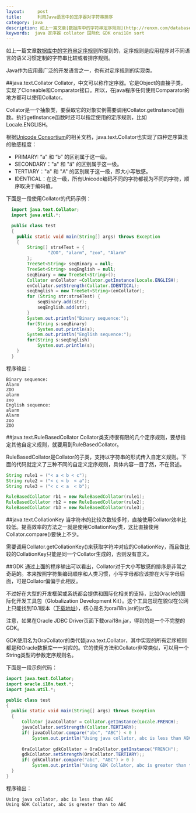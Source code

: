 ```yaml
---
layout:     post
title:      利用Java语言中的定序器对字符串排序
category: java
description: 如上一篇文章[数据库中的字符串定序规则](http://renxm.com/database/2014/08/22/data-bound-collation-of-database.html)所提到的，定序规则是应用程序对不同语言的语义习惯定制的字符串比较或者排序规则。 Java作为应用最广泛的开发语言之一，也有对定序规则的实现类。
keywords:  java 定序器 collator 国际化 GDK orai18n sort
---
```

如上一篇文章[数据库中的字符串定序规则](http://renxm.com/database/2014/08/22/data-bound-collation-of-database.html)所提到的，定序规则是应用程序对不同语言的语义习惯定制的字符串比较或者排序规则。

Java作为应用最广泛的开发语言之一，也有对定序规则的实现类。

##java.text.Collator
Collator，中文可以称作定序器。它是Object的直接子类，实现了Cloneable和Comparator接口。所以，在java程序任何使用Comparator的地方都可以使用Collator。

Collator是一个抽象类，要获取它的对象实例需要调用Collator.getInstance()函数。执行getInstance函数时还可以指定使用的定序规则，比如Locale.ENGLISH。

根据[Unicode Consortium](http://www.unicode.org/)的相关文档，java.text.Collator也实现了四种定序算法的敏感程度：

* PRIMARY: “a” 和 “b” 的区别属于这一级。
* SECONDARY："a" 和 "ä" 的区别属于这一级。
* TERTIARY："a" 和 "A" 的区别属于这一级，即大小写敏感。
* IDENTICAL：在这一级，所有Unicode编码不同的字符都视为不同的字符，顺序取决于编码值。

下面是一段使用Collator的代码示例：

```java
  import java.text.Collator;
  import java.util.*;

  public class test
  {
    public static void main(String[] args) throws Exception
    {
        String[] strs4Test = {
                "ZOO", "alarm", "zoo", "Alarm"
        };
        TreeSet<String> seqBinary = null;
        TreeSet<String> seqEnglish = null;
        seqBinary = new TreeSet<String>();
        Collator enCollator =Collator.getInstance(Locale.ENGLISH);
        enCollator.setStrength(Collator.IDENTICAL);
        seqEnglish = new TreeSet<String>(enCollator);
        for (String str:strs4Test) {
            seqBinary.add(str);
            seqEnglish.add(str);
        }
        System.out.println("Binary sequence:");
        for(String s:seqBinary)
            System.out.println(s);
        System.out.println("English sequence:");
        for(String s:seqEnglish)
            System.out.println(s);
    }
  }
```

程序输出：

    Binary sequence:
    Alarm
    ZOO
    alarm
    zoo
    English sequence:
    alarm
    Alarm
    zoo
    ZOO

##java.text.RuleBasedCollator
Collator类支持很有限的几个定序规则，要想指定其他自定义规则，就要用到RuleBasedCollator。

RuleBasedCollator是Collator的子类，支持以字符串的形式传入自定义规则。下面的代码就定义了三种不同的自定义定序规则，具体内容一目了然，不在赘述。

```java
String rule1 = ("< a < b < c");
String rule2 = ("< c < b  < a");
String rule3 = ("< c < a  < b");

RuleBasedCollator rb1 = new RuleBasedCollator(rule1);
RuleBasedCollator rb2 = new RuleBasedCollator(rule2);
RuleBasedCollator rb3 = new RuleBasedCollator(rule3);
```

##java.text.CollationKey
当字符串的比较次数较多时，直接使用Collator效率比较低。提高效率的方法之一就是使用CollationKey类，这比直接使用Collator.compare()要快上不少。

需要调用Collator.getCollationKey()来获取字符冲对应的CollationKey，而且做比较的CollationKey只能是同一个Collator生成的，否则没有意义。

##GDK
通过上面的程序输出可以看出，Collator对于大小写敏感的排序是非常之奇葩的。本来按照字符集编码顺序和人类习惯，小写字母都应该排在大写字母后面，可是Collator偏偏于此相反。

不过好在大型的开发框架或系统都会提供和国际化相关的支持，比如Oracle的国际化开发工具包（Globalization Development Kit）。这个工具包现在貌似在公网上只能找到10.1版本（[下载地址](http://www.oracle.com/technetwork/topics/gdk-098904.html)），核心是名为orai18n.jar的jar包。

注意，如果在Oracle JDBC Driver页面下载orai18n.jar，得到的是一个不完整的GDK。

GDK使用名为OraCollator的类代替java.text.Collator，其中实现的所有定序规则都是和Oracle数据库一一对应的。它的使用方法和Collator非常类似，可以用一个String类型的参数定序规则名。

下面是一段示例代码：

```java
import java.text.Collator;
import oracle.i18n.text.*;
import java.util.*;

public class test
{
  public static void main(String[] args) throws Exception
  {
      Collator javaCollator = Collator.getInstance(Locale.FRENCH);
      javaCollator.setStrength(Collator.TERTIARY);
      if( javaCollator.compare("abc", "ABC") < 0 )
          System.out.println("Using java collator, abc is less than ABC");
      
      OraCollator gdkCollator = OraCollator.getInstance("FRENCH");
      gdkCollator.setStrength(OraCollator.TERTIARY);;
      if( gdkCollator.compare("abc", "ABC") > 0 )
          System.out.println("Using GDK Collator, abc is greater than to ABC");
  }
}
```

程序输出：

    Using java collator, abc is less than ABC
    Using GDK Collator, abc is greater than to ABC

